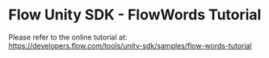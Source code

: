 # Flow Unity SDK - FlowWords Tutorial

Please refer to the online tutorial at:
https://developers.flow.com/tools/unity-sdk/samples/flow-words-tutorial